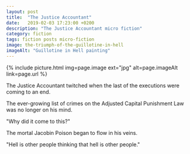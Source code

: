 ```yaml
---
layout: post
title:  "The Justice Accountant"
date:   2019-02-03 17:23:00 +0200
description: "The Justice Accountant micro fiction"
category: fiction
tags: fiction posts micro-fiction
image: the-triumph-of-the-guillotine-in-hell
imageAlt: "Guillotine in Hell painting"
---
```


{% include picture.html img=page.image ext="jpg" alt=page.imageAlt link=page.url %}

The Justice Accountant twitched when the last of the executions were coming to an end.

The ever-growing list of crimes on the Adjusted Capital Punishment Law was no longer on his mind.

"Why did it come to this?"

The mortal Jacobin Poison began to flow in his veins.

"Hell is other people thinking that hell is other people."
